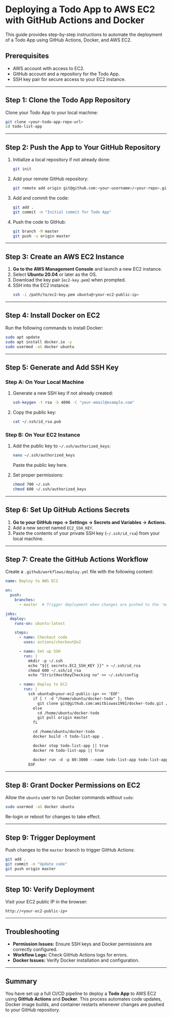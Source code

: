 # Deploying a Todo App to AWS EC2 with GitHub Actions and Docker

This guide provides step-by-step instructions to automate the deployment of a Todo App using GitHub Actions, Docker, and AWS EC2.

## Prerequisites
- AWS account with access to EC2.
- GitHub account and a repository for the Todo App.
- SSH key pair for secure access to your EC2 instance.

---

## **Step 1: Clone the Todo App Repository**
Clone your Todo App to your local machine:

```bash
git clone <your-todo-app-repo-url>
cd todo-list-app
```

---

## **Step 2: Push the App to Your GitHub Repository**

1. Initialize a local repository if not already done:
   ```bash
   git init
   ```

2. Add your remote GitHub repository:
   ```bash
   git remote add origin git@github.com:<your-username>/<your-repo>.git
   ```

3. Add and commit the code:
   ```bash
   git add .
   git commit -m "Initial commit for Todo App"
   ```

4. Push the code to GitHub:
   ```bash
   git branch -M master
   git push -u origin master
   ```

---

## **Step 3: Create an AWS EC2 Instance**

1. **Go to the AWS Management Console** and launch a new EC2 instance.
2. Select **Ubuntu 20.04** or later as the OS.
3. Download the key pair (`ec2-key.pem`) when prompted.
4. SSH into the EC2 instance:
   ```bash
   ssh -i /path/to/ec2-key.pem ubuntu@<your-ec2-public-ip>
   ```

---

## **Step 4: Install Docker on EC2**

Run the following commands to install Docker:

```bash
sudo apt update
sudo apt install docker.io -y
sudo usermod -aG docker ubuntu
```

---

## **Step 5: Generate and Add SSH Key**

### **Step A: On Your Local Machine**

1. Generate a new SSH key if not already created:
   ```bash
   ssh-keygen -t rsa -b 4096 -C "your-email@example.com"
   ```

2. Copy the public key:
   ```bash
   cat ~/.ssh/id_rsa.pub
   ```

### **Step B: On Your EC2 Instance**

1. Add the public key to `~/.ssh/authorized_keys`:
   ```bash
   nano ~/.ssh/authorized_keys
   ```
   Paste the public key here.

2. Set proper permissions:
   ```bash
   chmod 700 ~/.ssh
   chmod 600 ~/.ssh/authorized_keys
   ```

---

## **Step 6: Set Up GitHub Actions Secrets**

1. **Go to your GitHub repo -> Settings -> Secrets and Variables -> Actions.**
2. Add a new secret named `EC2_SSH_KEY`.
3. Paste the contents of your private SSH key (`~/.ssh/id_rsa`) from your local machine.

---

## **Step 7: Create the GitHub Actions Workflow**
Create a `.github/workflows/deploy.yml` file with the following content:

```yaml
name: Deploy to AWS EC2

on:
  push:
    branches:
      - master  # Trigger deployment when changes are pushed to the 'master' branch

jobs:
  deploy:
    runs-on: ubuntu-latest

    steps:
      - name: Checkout code
        uses: actions/checkout@v2

      - name: Set up SSH
        run: |
          mkdir -p ~/.ssh
          echo "${{ secrets.EC2_SSH_KEY }}" > ~/.ssh/id_rsa
          chmod 600 ~/.ssh/id_rsa
          echo "StrictHostKeyChecking no" >> ~/.ssh/config

      - name: Deploy to EC2
        run: |
          ssh ubuntu@<your-ec2-public-ip> << 'EOF'
            if [ ! -d "/home/ubuntu/docker-todo" ]; then
              git clone git@github.com:amitbiswas1992/docker-todo.git /home/ubuntu/docker-todo
            else
              cd /home/ubuntu/docker-todo
              git pull origin master
            fi

            cd /home/ubuntu/docker-todo
            docker build -t todo-list-app .

            docker stop todo-list-app || true
            docker rm todo-list-app || true

            docker run -d -p 80:3000 --name todo-list-app todo-list-app
          EOF
```

---

## **Step 8: Grant Docker Permissions on EC2**
Allow the `ubuntu` user to run Docker commands without `sudo`:

```bash
sudo usermod -aG docker ubuntu
```

Re-login or reboot for changes to take effect.

---

## **Step 9: Trigger Deployment**
Push changes to the `master` branch to trigger GitHub Actions:

```bash
git add .
git commit -m "Update code"
git push origin master
```

---

## **Step 10: Verify Deployment**
Visit your EC2 public IP in the browser:

```plaintext
http://<your-ec2-public-ip>
```

---

## **Troubleshooting**

- **Permission Issues:** Ensure SSH keys and Docker permissions are correctly configured.
- **Workflow Logs:** Check GitHub Actions logs for errors.
- **Docker Issues:** Verify Docker installation and configuration.

---

## **Summary**
You have set up a full CI/CD pipeline to deploy a **Todo App** to AWS EC2 using **GitHub Actions** and **Docker**. This process automates code updates, Docker image builds, and container restarts whenever changes are pushed to your GitHub repository.

